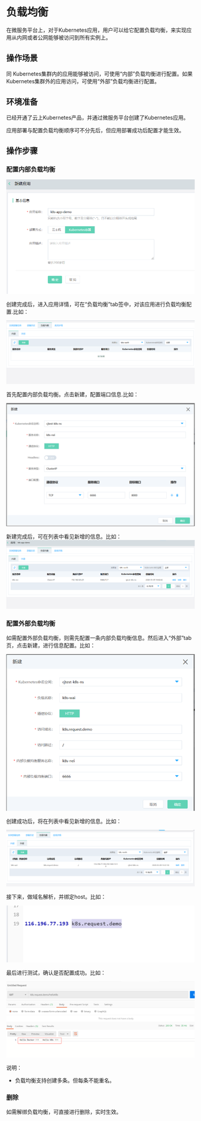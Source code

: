 #  负载均衡

在微服务平台上，对于Kubernetes应用，用户可以给它配置负载均衡，来实现应用从内网或者公网能够被访问到所有实例上。

## 操作场景

同 Kubernetes集群内的应用能够被访问，可使用“内部”负载均衡进行配置。如果 Kubernetes集群外的应用访问，可使用“外部”负载均衡进行配置。

## 环境准备

已经开通了云上Kubernetes产品，并通过微服务平台创建了Kubernetes应用。

应用部署与配置负载均衡顺序可不分先后，但应用部署成功后配置才能生效。


## 操作步骤

### 配置内部负载均衡

![](../../../../../image/Internet-Middleware/JD-Distributed-Service-Framework/fzjh-1.jpg)

创建完成后，进入应用详情，可在“负载均衡”tab签中，对该应用进行负载均衡配置.比如：

![](../../../../../image/Internet-Middleware/JD-Distributed-Service-Framework/fzjh-4.jpg)

首先配置内部负载均衡。点击新建，配置端口信息.比如：

![](../../../../../image/Internet-Middleware/JD-Distributed-Service-Framework/fzjh-5.jpg)


新建完成后，可在列表中看见新增的信息。比如：
![](../../../../../image/Internet-Middleware/JD-Distributed-Service-Framework/fzjh-6.jpg)


### 配置外部负载均衡

如需配置外部负载均衡，则需先配置一条内部负载均衡信息。然后进入“外部”tab页，点击新建，进行信息配置。比如：

![](../../../../../image/Internet-Middleware/JD-Distributed-Service-Framework/fzjh-7.jpg)


创建成功后，将在列表中看见新增的信息。比如：

![](../../../../../image/Internet-Middleware/JD-Distributed-Service-Framework/fzjh-9.jpg)


接下来，做域名解析，并绑定host。比如：

![](../../../../../image/Internet-Middleware/JD-Distributed-Service-Framework/fzjh-8.jpg)

最后进行测试，确认是否配置成功。比如：

![](../../../../../image/Internet-Middleware/JD-Distributed-Service-Framework/fzjh-10.jpg)


说明：

- 负载均衡支持创建多条。但每条不能重名。


### 删除

如需解绑负载均衡，可直接进行删除，实时生效。

